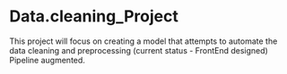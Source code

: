 # Data.cleaning_Project
This project will focus on creating a model that attempts to automate the data cleaning and preprocessing (current status - FrontEnd designed)
Pipeline augmented.
